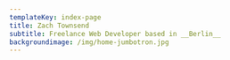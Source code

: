 ```yaml
---
templateKey: index-page
title: Zach Townsend
subtitle: Freelance Web Developer based in __Berlin__
backgroundimage: /img/home-jumbotron.jpg
---
```


